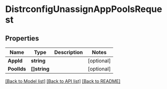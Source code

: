 # DistrconfigUnassignAppPoolsRequest

## Properties

Name | Type | Description | Notes
------------ | ------------- | ------------- | -------------
**AppId** | **string** |  | [optional] 
**PoolIds** | **[]string** |  | [optional] 

[[Back to Model list]](../README.md#documentation-for-models) [[Back to API list]](../README.md#documentation-for-api-endpoints) [[Back to README]](../README.md)


